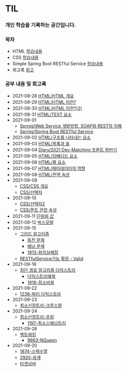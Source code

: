 # TIL
### 개인 학습을 기록하는 공간입니다.

### 목차

- HTML [학습내용](./html)
- CSS [학습내용](./css)
- Simple Spring Boot RESTful Service [학습내용](./spring-boot-RESTful) 
- 회고록 [회고](./diary)

### 공부 내용 및 회고록 

- 2021-08-28 [HTML/HTML 개요](./html/Section0-HTML개요/20210828-HTML개요.md)
- 2021-08-29 [HTML/HTML 이란?](./html/Section1-HTML/20210829-HTML.md)
- 2021-08-30 [HTML/HTML 이란?(2)](./html/Section1-HTML/20210830-HTML(2).md)
- 2021-08-31 [HTML/TEXT 요소](./html/Section2-TEXT요소/20210831-TEXT요소.md)
- 2021-09-01 
  - [Sprnig/Web Service 개발방법, SOAP와 REST의 이해](./spring-boot-RESTful/Section0-WebServiceANDWebApplication/Web%20Service%20개발방법%20SOAP과%20REST의%20이해.md)
  - [Sprnig/Spring Boot RESTful Service](./spring-boot-RESTful/Section1-SpringBoot로개발하는RESTfulService/SpringBoot-RESTful%20Service.md)
- 2021-09-02 [HTML/구조를 나타내는 요소](./html/Section3-구조를나타내는요소/20210902-구조를나타내는요소.md)
- 2021-09-03 [HTML/목록과 표](./html/Section4-목록과표/20210903-목록과표.md)
- 2021-09-04 [Diary/2021 Dev-Matching 프론트 하반기](./diary/20210904DevMatching하반기.md)
- 2021-09-05 [HTML/임베디드 요소](./html/Section5-임베디드요소/20210905-임베디드요소.md)
- 2021-09-06 [HTML/폼 요소](./html/Section6-폼요소/20210906-폼요소.md)
- 2021-09-07 [HTML/메타데이터의 역할](./html/Section7-메타데이터의역할/20210907-메타데이터.md)
- 2021-09-08 [HTML/전역 속성](./html/Section8-전역속성/20210908-전역속성.md)
- 2021-09-09 
  - [CSS/CSS 개요](./css/Section0-CSS개요/20210909-CSS개요.md)
  - [CSS/선택자](./css/Section1-선택자/20210909-선택자.md) 
- 2021-09-10 
  - [CSS/선택자2](./css/Section1-선택자/20210909-선택자.md)
  - [CSS/폰트 관련 속성](./css/Section2-폰트관련속성/20210910-폰트관련속성.md)
- 2021-09-11 [단위와 값](./css/Section3-단위와값/20210911-단위와값.md)
- 2021-09-12 [박스모델](./css/Section4-박스모델/20210912-박스모델.md)
- 2021-09-15 
  - [그리드 알고리즘](./algorithm/Greedy/탐욕알고리즘.md)
    - [동전 문제](./algorithm/Greedy/problems/동전문제.py)
    - [배낭 문제](./algorithm/Greedy/problems/배낭문제.py)
    - [1913-회의실배정](./algorithm/Greedy/problems/1913-회의실배정.py)
  - [RESTfulService기능 확장 - Valid](./spring-boot-RESTful/Section3-RESTful%20Service%20기능%20확장%20/RESTfulService기능확장.md)
- 2021-09-16 
  - [최단 경로 알고리즘 다익스트라](./algorithm/최단경로/최단경로알고리즘.md)
    - [다익스트라예제](./algorithm/최단경로/다익스트라예제.py)
    - [1916-최소비용](./algorithm/최단경로/problems/1916-최소비용.py)
- 2021-09-22
  - [1238-파티 다익스트라](./algorithm/최단경로/problems/1238-파티.py)
- 2021-09-23
  - [최소신장트리-크루스칼](./algorithm/최소신장트리/최소신장트리.md)
- 2021-09-24
  - [최소신장트리-프림](./algorithm/최소신장트리/최소신장트리.md)
    - [1197-최소스패닝트리](./algorithm/최소신장트리/problems/1197-최소스패닝트리.py)
- 2021-09-28
  - [백트래킹](./algorithm/백트래킹/백트래킹.md)
    - [9663-NQueen](./algorithm/백트래킹/problems/9663-NQueen.py)
- 2021-09-20
  - [1874-스택수열](./algorithm/problems/1874-스택수열.py)
  - [2920-음계](./algorithm/problems/2920-음계.py)
  - [타겟넘버](./algorithm/problems/타겟넘버.py)